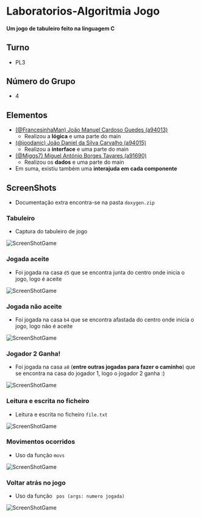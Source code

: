 # Laboratorios-Algoritmia Jogo
#### Um jogo de tabuleiro feito na linguagem C

## Turno
  * PL3
## Número do Grupo
  * 4
## Elementos 
  * [(@FrancesinhaMan) João Manuel Cardoso Guedes (a94013)](https://github.com/FrancesinhaMan)
    * Realizou a **lógica** e uma parte do main
  * [(@joodanic) João Daniel da Silva Carvalho (a94015)](https://github.com/joodanic)
    * Realizou a **interface** e uma parte do main
  * [(@Miggs7) Miguel António Borges Tavares (a91690)](https://github.com/Miggs7)
    * Realizou os **dados** e uma parte do main
  * Em suma, existiu também uma **interajuda em cada componente**

## ScreenShots
 * Documentação extra encontra-se na pasta ``` doxygen.zip ```
### Tabuleiro
 * Captura do tabuleiro de jogo
 
![ScreenShotGame](https://github.com/FrancesinhaMan/LA1PL3G4/blob/master/board.PNG)
### Jogada aceite
 * Foi jogada na casa ``` d5 ``` que se encontra junta do centro onde inicia o jogo, logo é aceite
 
![ScreenShotGame](https://github.com/FrancesinhaMan/LA1PL3G4/blob/master/acerta_jogada.PNG)
### Jogada não aceite
 * Foi jogada na casa ``` b4 ``` que se encontra afastada do centro onde inicia o jogo, logo não é aceite
 
![ScreenShotGame](https://github.com/FrancesinhaMan/LA1PL3G4/blob/master/prevencao_jogada.PNG)
### Jogador 2 Ganha!
 * Foi jogada na casa ``` a8 ``` (__entre outras jogadas para fazer o caminho__) que se encontra na casa do jogador 1, logo o jogador 2 ganha :)

![ScreenShotGame](https://github.com/FrancesinhaMan/LA1PL3G4/blob/master/ganhar.PNG)
### Leitura e escrita no ficheiro
 * Leitura e escrita no ficheiro ``` file.txt ```

![ScreenShotGame](https://github.com/FrancesinhaMan/LA1PL3G4/blob/master/ler%20e%20ecrever.PNG)

### Movimentos ocorridos
 * Uso da função ``` movs ```

![ScreenShotGame](https://github.com/FrancesinhaMan/LA1PL3G4/blob/master/movs.PNG)

### Voltar atrás no jogo
 * Uso da função ``` pos (args: numero jogada)```

![ScreenShotGame](https://github.com/FrancesinhaMan/LA1PL3G4/blob/master/pos.PNG)

